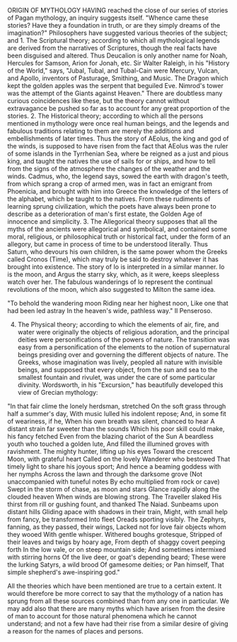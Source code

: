 ORIGIN OF MYTHOLOGY
  HAVING reached the close of our series of stories of Pagan
  mythology, an inquiry suggests itself. "Whence came these stories?
  Have they a foundation in truth, or are they simply dreams of the
  imagination?" Philosophers have suggested various theories of the
  subject; and 1. The Scriptural theory; according to which all
  mythological legends are derived from the narratives of Scriptures,
  though the real facts have been disguised and altered. Thus
  Deucalion is only another name for Noah, Hercules for Samson, Arion
  for Jonah, etc. Sir Walter Raleigh, in his "History of the World,"
  says, "Jubal, Tubal, and Tubal-Cain were Mercury, Vulcan, and
  Apollo, inventors of Pasturage, Smithing, and Music. The Dragon
  which kept the golden apples was the serpent that beguiled Eve.
  Nimrod's tower was the attempt of the Giants against Heaven." There
  are doubtless many curious coincidences like these, but the theory
  cannot without extravagance be pushed so far as to account for any
  great proportion of the stories.
  2. The Historical theory; according to which all the persons
  mentioned in mythology were once real human beings, and the legends
  and fabulous traditions relating to them are merely the additions
  and embellishments of later times. Thus the story of AEolus, the
  king and god of the winds, is supposed to have risen from the fact
  that AEolus was the ruler of some islands in the Tyrrhenian Sea, where
  be reigned as a just and pious king, and taught the natives the use of
  sails for or ships, and how to tell from the signs of the atmosphere
  the changes of the weather and the winds. Cadmus, who, the legend
  says, sowed the earth with dragon's teeth, from which sprang a crop of
  armed men, was in fact an emigrant from Phoenicia, and brought with
  him into Greece the knowledge of the letters of the alphabet, which be
  taught to the natives. From these rudiments of learning sprung
  civilization, which the poets have always been prone to describe as
  a deterioration of man's first estate, the Golden Age of innocence and
  simplicity.
  3. The Allegorical theory supposes that all the myths of the
  ancients were allegorical and symbolical, and contained some moral,
  religious, or philosophical truth or historical fact, under the form
  of an allegory, but came in process of time to be understood
  literally. Thus Saturn, who devours his own children, is the same
  power whom the Greeks called Cronos (Time), which may truly be said to
  destroy whatever it has brought into existence. The story of Io is
  interpreted in a similar manner. Io is the moon, and Argus the
  starry sky, which, as it were, keeps sleepless watch over her. The
  fabulous wanderings of lo represent the continual revolutions of the
  moon, which also suggested to Milton the same idea.

  "To behold the wandering moon
  Riding near her highest noon,
  Like one that had been led astray
  In the heaven's wide, pathless way."
  Il Penseroso.

  4. The Physical theory; according to which the elements of air,
  fire, and water were originally the objects of religious adoration,
  and the principal deities were personifications of the powers of
  nature. The transition was easy from a personification of the elements
  to the notion of supernatural beings presiding over and governing
  the different objects of nature. The Greeks, whose imagination was
  lively, peopled all nature with invisible beings, and supposed that
  every object, from the sun and sea to the smallest fountain and
  rivulet, was under the care of some particular divinity. Wordsworth,
  in his "Excursion," has beautifully developed this view of Grecian
  mythology:

  "In that fair clime the lonely herdsman, stretched
  On the soft grass through half a summer's day,
  With music lulled his indolent repose;
  And, in some fit of weariness, if he,
  When his own breath was silent, chanced to hear
  A distant strain far sweeter than the sounds
  Which his poor skill could make, his fancy fetched
  Even from the blazing chariot of the Sun
  A beardless youth who touched a golden lute,
  And filled the illumined groves with ravishment.
  The mighty hunter, lifting up his eyes
  Toward the crescent Moon, with grateful heart
  Called on the lovely Wanderer who bestowed
  That timely light to share his joyous sport;
  And hence a beaming goddess with her nymphs
  Across the lawn and through the darksome grove
  (Not unaccompanied with tuneful notes
  By echo multiplied from rock or cave)
  Swept in the storm of chase, as moon and stars
  Glance rapidly along the clouded heaven
  When winds are blowing strong. The Traveller slaked
  His thirst from rill or gushing fount, and thanked
  The Naiad. Sunbeams upon distant hills
  Gliding apace with shadows in their train,
  Might, with small help from fancy, be transformed
  Into fleet Oreads sporting visibly.
  The Zephyrs, fanning, as they passed, their wings,
  Lacked not for love fair objects whom they wooed
  With gentle whisper. Withered boughs grotesque,
  Stripped of their leaves and twigs by hoary age,
  From depth of shaggy covert peeping forth
  In the low vale, or on steep mountain side;
  And sometimes intermixed with stirring horns
  Of the live deer, or goat's depending beard;
  These were the lurking Satyrs, a wild brood
  Of gamesome deities; or Pan himself,
  That simple shepherd's awe-inspiring god."

  All the theories which have been mentioned are true to a certain
  extent. It would therefore be more correct to say that the mythology
  of a nation has sprung from all these sources combined than from any
  one in particular. We may add also that there are many myths which
  have arisen from the desire of man to account for those natural
  phenomena which he cannot understand; and not a few have had their
  rise from a similar desire of giving a reason for the names of
  places and persons.